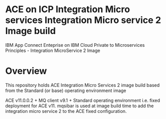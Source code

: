 # ACE on ICP Integration Micro services Integration Micro service 2 Image build

IBM App Connect Enteprise on IBM Cloud Private to Microservices Principles - Integration MicroService 2 Image



# Overview

This repository holds ACE Integration Micro Services 2 image build based from the Standard (or base) operating environment image

ACE v11.0.0.2 + MQ client v9.1 + Standard operating environment i.e. fixed deployment for ACE v11.
mqsibar is used at image build time to add the integration micro service 2 to the ACE fixed configuration.